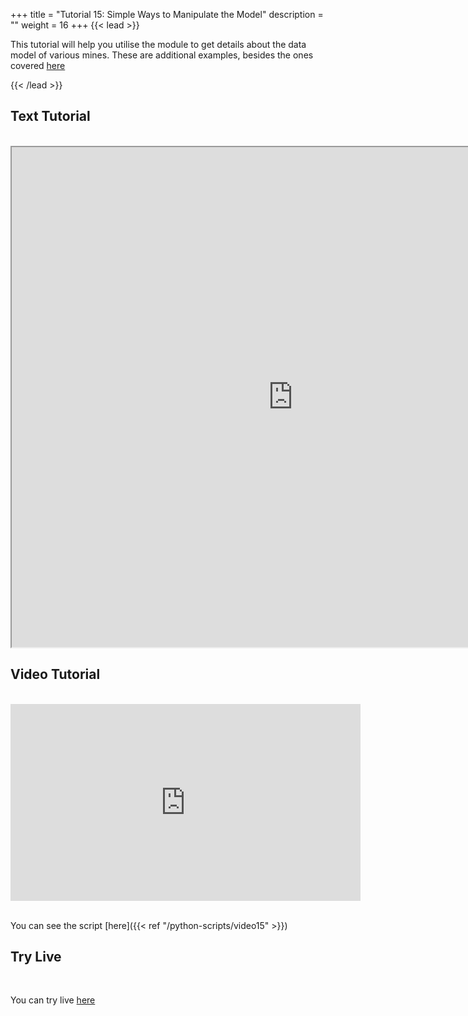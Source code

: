 +++
title = "Tutorial 15: Simple Ways to Manipulate the Model"
description = ""
weight = 16
+++
{{< lead >}}

This tutorial will help you utilise the module to get details about the data model of various mines. These are additional examples, besides the ones covered <a href="http://intermine.org/intermine-ws-python/intermine.html#module-intermine.model">here</a>


{{< /lead >}}


## Text Tutorial
<br/>

<iframe width="900" height="800" src="https://nbviewer.jupyter.org/github/intermine/intermine-ws-python-docs/blob/master/15-tutorial.ipynb" title="Python Tutorial 15">
</iframe>


## Video Tutorial
<br/>

<iframe width="560" height="315" src="https://www.youtube.com/embed/tnNEqYnnPMA" frameborder="0" allow="accelerometer; autoplay; encrypted-media; gyroscope; picture-in-picture" allowfullscreen></iframe>
<br/>

<br/>

You can see the script [here]({{< ref "/python-scripts/video15" >}})


## Try Live
<br/>

You can try live <a href="https://mybinder.org/v2/gh/intermine/intermine-ws-python-docs/master?filepath=15-tutorial.ipynb">here</a>
